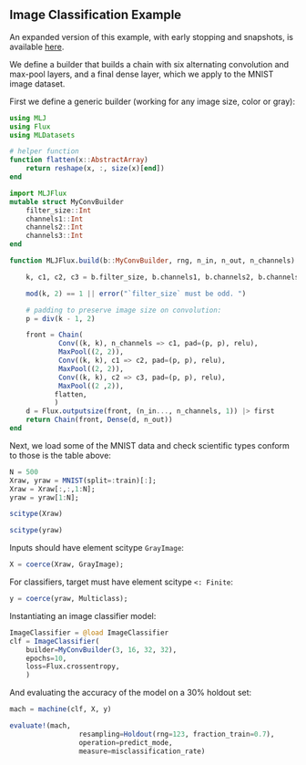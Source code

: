 ## Image Classification Example
An expanded version of this example, with early stopping and
snapshots, is available [here](/examples/mnist).

We define a builder that builds a chain with six alternating
convolution and max-pool layers, and a final dense layer, which we
apply to the MNIST image dataset.

First we define a generic builder (working for any image size, color
or gray):

```julia
using MLJ
using Flux
using MLDatasets

# helper function
function flatten(x::AbstractArray)
	return reshape(x, :, size(x)[end])
end

import MLJFlux
mutable struct MyConvBuilder
	filter_size::Int
	channels1::Int
	channels2::Int
	channels3::Int
end

function MLJFlux.build(b::MyConvBuilder, rng, n_in, n_out, n_channels)

	k, c1, c2, c3 = b.filter_size, b.channels1, b.channels2, b.channels3

	mod(k, 2) == 1 || error("`filter_size` must be odd. ")

	# padding to preserve image size on convolution:
	p = div(k - 1, 2)

	front = Chain(
            Conv((k, k), n_channels => c1, pad=(p, p), relu),
            MaxPool((2, 2)),
            Conv((k, k), c1 => c2, pad=(p, p), relu),
            MaxPool((2, 2)),
            Conv((k, k), c2 => c3, pad=(p, p), relu),
            MaxPool((2 ,2)),
           flatten,
           )
	d = Flux.outputsize(front, (n_in..., n_channels, 1)) |> first
	return Chain(front, Dense(d, n_out))
end
```
Next, we load some of the MNIST data and check scientific types
conform to those is the table above:

```julia
N = 500
Xraw, yraw = MNIST(split=:train)[:];
Xraw = Xraw[:,:,1:N];
yraw = yraw[1:N];

scitype(Xraw)
```
```julia
scitype(yraw)
```

Inputs should have element scitype `GrayImage`:

```julia
X = coerce(Xraw, GrayImage);
```

For classifiers, target must have element scitype `<: Finite`:

```julia
y = coerce(yraw, Multiclass);
```

Instantiating an image classifier model:

```julia
ImageClassifier = @load ImageClassifier
clf = ImageClassifier(
    builder=MyConvBuilder(3, 16, 32, 32),
    epochs=10,
    loss=Flux.crossentropy,
    )
```

And evaluating the accuracy of the model on a 30% holdout set:

```julia
mach = machine(clf, X, y)

evaluate!(mach,
				 resampling=Holdout(rng=123, fraction_train=0.7),
				 operation=predict_mode,
				 measure=misclassification_rate)
```
